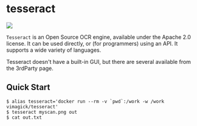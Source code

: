 tesseract
=========

![](https://badge.imagelayers.io/vimagick/tesseract:latest.svg)

`Tesseract` is an Open Source OCR engine, available under the Apache 2.0
license. It can be used directly, or (for programmers) using an API. It
supports a wide variety of languages.

Tesseract doesn't have a built-in GUI, but there are several available from the
3rdParty page.

Quick Start
-----------

```
$ alias tesseract='docker run --rm -v `pwd`:/work -w /work vimagick/tesseract'
$ tesseract myscan.png out
$ cat out.txt
```
